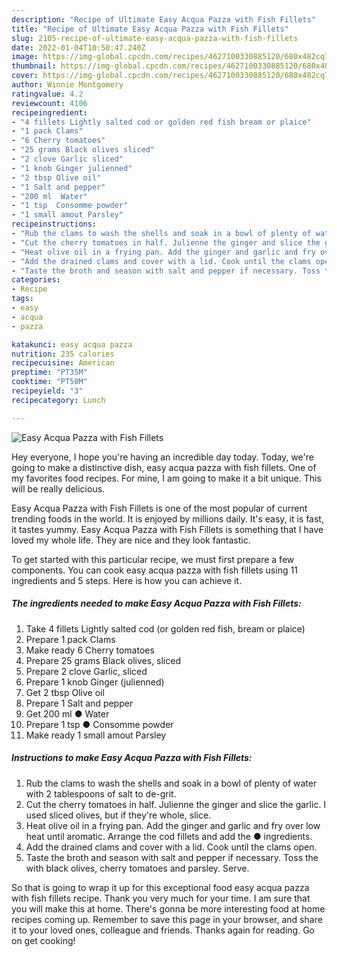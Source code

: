 ```yaml
---
description: "Recipe of Ultimate Easy Acqua Pazza with Fish Fillets"
title: "Recipe of Ultimate Easy Acqua Pazza with Fish Fillets"
slug: 2105-recipe-of-ultimate-easy-acqua-pazza-with-fish-fillets
date: 2022-01-04T10:50:47.240Z
image: https://img-global.cpcdn.com/recipes/4627100330885120/680x482cq70/easy-acqua-pazza-with-fish-fillets-recipe-main-photo.jpg
thumbnail: https://img-global.cpcdn.com/recipes/4627100330885120/680x482cq70/easy-acqua-pazza-with-fish-fillets-recipe-main-photo.jpg
cover: https://img-global.cpcdn.com/recipes/4627100330885120/680x482cq70/easy-acqua-pazza-with-fish-fillets-recipe-main-photo.jpg
author: Winnie Montgomery
ratingvalue: 4.2
reviewcount: 4106
recipeingredient:
- "4 fillets Lightly salted cod or golden red fish bream or plaice"
- "1 pack Clams"
- "6 Cherry tomatoes"
- "25 grams Black olives sliced"
- "2 clove Garlic sliced"
- "1 knob Ginger julienned"
- "2 tbsp Olive oil"
- "1 Salt and pepper"
- "200 ml  Water"
- "1 tsp  Consomme powder"
- "1 small amout Parsley"
recipeinstructions:
- "Rub the clams to wash the shells and soak in a bowl of plenty of water with 2 tablespoons of salt to de-grit."
- "Cut the cherry tomatoes in half. Julienne the ginger and slice the garlic. I used sliced olives, but if they&#39;re whole, slice."
- "Heat olive oil in a frying pan. Add the ginger and garlic and fry over low heat until aromatic. Arrange the cod fillets and add the ● ingredients."
- "Add the drained clams and cover with a lid. Cook until the clams open."
- "Taste the broth and season with salt and pepper if necessary. Toss the with black olives, cherry tomatoes and parsley. Serve."
categories:
- Recipe
tags:
- easy
- acqua
- pazza

katakunci: easy acqua pazza 
nutrition: 235 calories
recipecuisine: American
preptime: "PT35M"
cooktime: "PT50M"
recipeyield: "3"
recipecategory: Lunch

---
```



![Easy Acqua Pazza with Fish Fillets](https://img-global.cpcdn.com/recipes/4627100330885120/680x482cq70/easy-acqua-pazza-with-fish-fillets-recipe-main-photo.jpg)

Hey everyone, I hope you're having an incredible day today. Today, we're going to make a distinctive dish, easy acqua pazza with fish fillets. One of my favorites food recipes. For mine, I am going to make it a bit unique. This will be really delicious.

Easy Acqua Pazza with Fish Fillets is one of the most popular of current trending foods in the world. It is enjoyed by millions daily. It's easy, it is fast, it tastes yummy. Easy Acqua Pazza with Fish Fillets is something that I have loved my whole life. They are nice and they look fantastic.




To get started with this particular recipe, we must first prepare a few components. You can cook easy acqua pazza with fish fillets using 11 ingredients and 5 steps. Here is how you can achieve it.

<!--inarticleads1-->

##### The ingredients needed to make Easy Acqua Pazza with Fish Fillets:

1. Take 4 fillets Lightly salted cod (or golden red fish, bream or plaice)
1. Prepare 1 pack Clams
1. Make ready 6 Cherry tomatoes
1. Prepare 25 grams Black olives, sliced
1. Prepare 2 clove Garlic, sliced
1. Prepare 1 knob Ginger (julienned)
1. Get 2 tbsp Olive oil
1. Prepare 1 Salt and pepper
1. Get 200 ml ● Water
1. Prepare 1 tsp ● Consomme powder
1. Make ready 1 small amout Parsley




<!--inarticleads2-->

##### Instructions to make Easy Acqua Pazza with Fish Fillets:

1. Rub the clams to wash the shells and soak in a bowl of plenty of water with 2 tablespoons of salt to de-grit.
1. Cut the cherry tomatoes in half. Julienne the ginger and slice the garlic. I used sliced olives, but if they&#39;re whole, slice.
1. Heat olive oil in a frying pan. Add the ginger and garlic and fry over low heat until aromatic. Arrange the cod fillets and add the ● ingredients.
1. Add the drained clams and cover with a lid. Cook until the clams open.
1. Taste the broth and season with salt and pepper if necessary. Toss the with black olives, cherry tomatoes and parsley. Serve.




So that is going to wrap it up for this exceptional food easy acqua pazza with fish fillets recipe. Thank you very much for your time. I am sure that you will make this at home. There's gonna be more interesting food at home recipes coming up. Remember to save this page in your browser, and share it to your loved ones, colleague and friends. Thanks again for reading. Go on get cooking!
